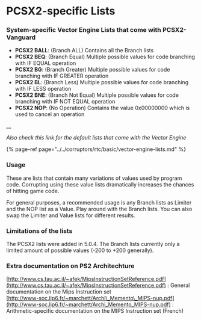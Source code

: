 # PCSX2-specific Lists

### System-specific Vector Engine Lists that come with PCSX2-Vanguard

* **PCSX2 BALL**: \(Branch ALL\) Contains all the Branch lists
* **PCSX2 BEQ**: \(Branch Equal\) Multiple possible values for code branching with IF EQUAL operation
* **PCSX2 BG**: \(Branch Greater\) Multiple possible values for code branching with IF GREATER operation
* **PCSX2 BL**: \(Branch Less\) Multiple possible values for code branching with IF LESS operation
* **PCSX2 BNE**: \(Branch Not Equal\) Multiple possible values for code branching with IF NOT EQUAL operation
* **PCSX2 NOP**: \(No Operation\) Contains the value 0x00000000 which is used to cancel an operation

\_\_

_Also check this link for the default lists that come with the Vector Engine_

{% page-ref page="../../corruptors/rtc/basic/vector-engine-lists.md" %}

### Usage

These are lists that contain many variations of values used by program code. Corrupting using these value lists dramatically increases the chances of hitting game code.

For general purposes, a recommended usage is any Branch lists as Limiter and the NOP list as a Value. Play around with the Branch lists. You can also swap the Limiter and Value lists for different results.

### Limitations of the lists

The PCSX2 lists were added in 5.0.4. The Branch lists currently only a limited amount of possible values \(-200 to +200 generally\).

### Extra documentation on PS2 Architechture

[http://www.cs.tau.ac.il/~afek/MipsInstructionSetReference.pdf](http://www.cs.tau.ac.il/~afek/MipsInstructionSetReference.pdf) : General documentation on the Mips Instruction set  
[http://www-soc.lip6.fr/~marchett/Archi\_Memento\_MIPS-nup.pdf](http://www-soc.lip6.fr/~marchett/Archi_Memento_MIPS-nup.pdf) : Arithmetic-specific documentation on the MIPS Instruction set \(French\)

